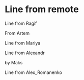 # Line from remote

Line from Ragif

From Artem


Line from Mariya


Line from Alexandr 


by Maks

Line from Alex_Romanenko

